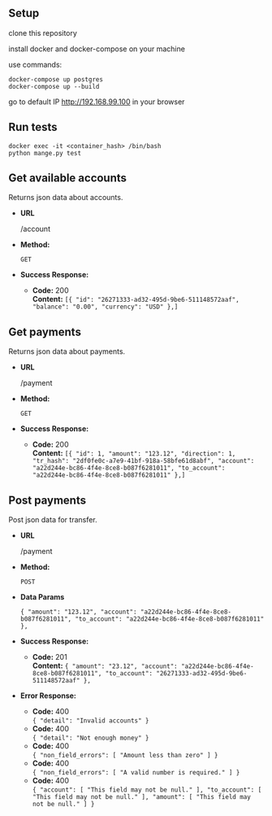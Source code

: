 **Setup**
----
clone this repository

install docker and docker-compose on your machine

use commands:
```
docker-compose up postgres
docker-compose up --build
```
go to default IP http://192.168.99.100 in your browser

**Run tests**
----
```
docker exec -it <container_hash> /bin/bash
python mange.py test
```

**Get available accounts**
----
  Returns json data about accounts.

* **URL**

  /account

* **Method:**

  `GET`

* **Success Response:**

  * **Code:** 200 <br />
    **Content:** `[{
        "id": "26271333-ad32-495d-9be6-511148572aaf",
        "balance": "0.00",
        "currency": "USD"
    },]`
  
  
  
**Get payments**
----
  Returns json data about payments.

* **URL**

  /payment

* **Method:**

  `GET`

* **Success Response:**

  * **Code:** 200 <br />
    **Content:** `[{
        "id": 1,
        "amount": "123.12",
        "direction": 1,
        "tr_hash": "2df0fe0c-a7e9-41bf-918a-58bfe61d8abf",
        "account": "a22d244e-bc86-4f4e-8ce8-b087f6281011",
        "to_account": "a22d244e-bc86-4f4e-8ce8-b087f6281011"
    },]`
  
**Post payments**
----
  Post json data for transfer.

* **URL**

  /payment

* **Method:**

  `POST`
  
* **Data Params**

  `{
        "amount": "123.12",
        "account": "a22d244e-bc86-4f4e-8ce8-b087f6281011",
        "to_account": "a22d244e-bc86-4f4e-8ce8-b087f6281011"
    },`

* **Success Response:**

  * **Code:** 201 <br />
    **Content:** `{
      "amount": "23.12",
      "account": "a22d244e-bc86-4f4e-8ce8-b087f6281011",
      "to_account": "26271333-ad32-495d-9be6-511148572aaf"
    },`
* **Error Response:**
  * **Code:** 400 <br />
  `{
    "detail": "Invalid accounts"
   }`
   * **Code:** 400 <br />
  `{
    "detail": "Not enough money"
   }`
   * **Code:** 400 <br />
  `{
    "non_field_errors": [
        "Amount less than zero"
    ]
   }`
   * **Code:** 400 <br />
  `{
    "non_field_errors": [
        "A valid number is required."
    ]
   }`
   * **Code:** 400 <br />
  `{
     "account": [
        "This field may not be null."
    ],
    "to_account": [
        "This field may not be null."
    ],
      "amount": [
        "This field may not be null."
    ]
   }`
